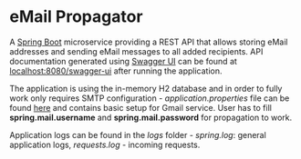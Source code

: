 # eMail Propagator

A [Spring Boot](https://spring.io/) microservice providing a REST API that allows storing eMail addresses and sending eMail messages to all added recipients.
API documentation generated using [Swagger UI](https://swagger.io/tools/swagger-ui/) can be found at [localhost:8080/swagger-ui](http://localhost:8080/swagger-ui/index.html) after running the application. 

The application is using the in-memory H2 database and in order to fully work only requires SMTP configuration - *application.properties* file can be found [here](src/main/resources/application.properties) and contains basic setup for Gmail service. User has to fill **spring.mail.username**
and **spring.mail.password** for propagation to work.

Application logs can be found in the *logs* folder - *spring.log*: general application logs, *requests.log* - incoming requests.